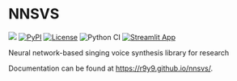 # NNSVS

[![][docs-latest-img]][docs-latest-url]
[![PyPI](https://img.shields.io/pypi/v/nnsvs.svg)](https://pypi.python.org/pypi/nnsvs)
[![License](http://img.shields.io/badge/license-MIT-brightgreen.svg?style=flat)](LICENSE)
![Python CI](https://github.com/r9y9/nnsvs/workflows/Python%20CI/badge.svg)
[![Streamlit App](https://static.streamlit.io/badges/streamlit_badge_black_white.svg)](https://share.streamlit.io/r9y9/nnsvs/streamlit_demo/app.py)

[docs-latest-img]: https://img.shields.io/badge/docs-latest-blue.svg
[docs-latest-url]: https://r9y9.github.io/nnsvs/

Neural network-based singing voice synthesis library for research

Documentation can be found at https://r9y9.github.io/nnsvs/.